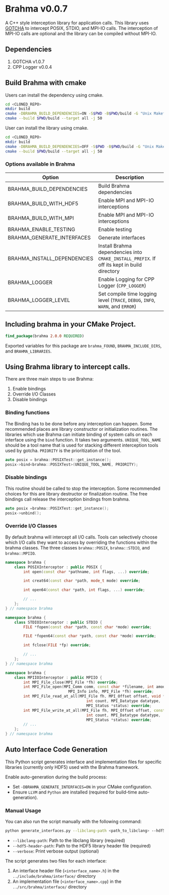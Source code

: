 # Brahma v0.0.7

A C++ style interception library for application calls. 
This library uses [GOTCHA](https://github.com/LLNL/GOTCHA) to intercept POSIX, STDIO, and MPI-IO calls. 
The interception of MPI-IO calls are optional and the library can be compiled without MPI-IO.

## Dependencies

1. GOTCHA v1.0.7
2. CPP Logger v0.0.4

## Build Brahma with cmake

Users can install the dependency using cmake.

```bash
cd <CLONED_REPO>
mkdir build
cmake -DBRAHMA_BUILD_DEPENDENCIES=ON -S$PWD -B$PWD/build -G "Unix Makefiles"
cmake --build $PWD/build --target all -j 50
```

User can install the library using cmake.

```bash
cd <CLONED_REPO>
mkdir build
cmake -DBRAHMA_BUILD_DEPENDENCIES=OFF -S$PWD -B$PWD/build -G "Unix Makefiles"
cmake --build $PWD/build --target all -j 50
```

### Options available in Brahma

| Option                      | Description                                                                                 |
| --------------------------- | ------------------------------------------------------------------------------------------- |
| BRAHMA_BUILD_DEPENDENCIES   | Build Brahma dependencies                                                                   |
| BRAHMA_BUILD_WITH_HDF5      | Enable MPI and MPI-IO interceptions                                                         |
| BRAHMA_BUILD_WITH_MPI       | Enable MPI and MPI-IO interceptions                                                         |
| BRAHMA_ENABLE_TESTING       | Enable testing                                                                              |
| BRAHMA_GENERATE_INTERFACES  | Generate interfaces                                                                         |
| BRAHMA_INSTALL_DEPENDENCIES | Install Brahma dependencies into `CMAKE_INSTALL_PREFIX`. If off its kept in build directory |
| BRAHMA_LOGGER               | Enable Logging for CPP Logger (`CPP_LOGGER`)                                                |
| BRAHMA_LOGGER_LEVEL         | Set compile time logging level (`TRACE`, `DEBUG`, `INFO`, `WARN`, and `ERROR`)              |

## Including brahma in your CMake Project.

```cmake
find_package(brahma 2.0.0 REQUIRED)
```

Exported variables for this package are `brahma_FOUND`, `BRAHMA_INCLUDE_DIRS`, and `BRAHMA_LIBRARIES`.

## Using Brahma library to intercept calls.

There are three main steps to use Brahma:

1. Enable bindings
2. Override I/O Classes
3. Disable bindings

### Binding functions

The Binding has to be done before any interception can happen.
Some recommended places are library constructor or initialization routines.
The libraries which use Brahma can initiate binding of system calls on each interface using the `bind` function.
It takes two arguments. `UNIQUE_TOOL_NAME` should be a tool name that is used for stacking different interception tools used by gotcha.
`PRIORITY` is the prioritization of the tool.

```c++
auto posix = brahma::POSIXTest::get_instance();
posix->bind<brahma::POSIXTest>(UNIQUE_TOOL_NAME, PRIORITY);
```

### Disable bindings

This routine should be called to stop the interception.
Some recommended choices for this are library destructor or finalization routine.
The free bindings call release the interception bindings from brahma.

```c++
auto posix =brahma::POSIXTest::get_instance();
posix->unbind();
```

### Override I/O Classes

By default brahma will intercept all I/O calls. 
Tools can selectively choose which I/O calls they want to access by overriding the functions within the brahma classes.
The three classes `brahma::POSIX`, `brahma::STDIO`, and `brahma::MPIIO`.

```c++
namespace brahma {
    class POSIXInterceptor : public POSIX {
        int open(const char *pathname, int flags, ...) override;

        int creat64(const char *path, mode_t mode) override;

        int open64(const char *path, int flags, ...) override;

        // ...
    };
} // namespace brahma
```

```c++
namespace brahma {
    class STDIOInterceptor : public STDIO {
        FILE *fopen(const char *path, const char *mode) override;

        FILE *fopen64(const char *path, const char *mode) override;

        int fclose(FILE *fp) override;

        // ...
    };
} // namespace brahma
```

```c++
namespace brahma {
    class MPIIOInterceptor : public MPIIO {
        int MPI_File_close(MPI_File *fh) override;
        int MPI_File_open(MPI_Comm comm, const char *filename, int amode,
                            MPI_Info info, MPI_File *fh) override;
        int MPI_File_read_at_all(MPI_File fh, MPI_Offset offset, void *buf,
                                    int count, MPI_Datatype datatype,
                                    MPI_Status *status) override;
        int MPI_File_write_at_all(MPI_File fh, MPI_Offset offset, const void *buf,
                                    int count, MPI_Datatype datatype,
                                    MPI_Status *status) override;
        // ...
    };
} // namespace brahma
```

## Auto Interface Code Generation

This Python script generates interface and implementation files for specific libraries (currently only HDF5) used with the Brahma framework.

Enable auto-generation during the build process:

* Set `-DBRAHMA_GENERATE_INTERFACES=ON` in your CMake configuration.
* Ensure `LLVM` and `Python` are installed (required for build-time auto-generation).

### Manual Usage

You can also run the script manually with the following command:

```bash
python generate_interfaces.py --libclang-path <path_to_libclang> --hdf5-header-path <path_to_hdf5_header> [--verbose]
```

* `--libclang-path`: Path to the libclang library (required)
* `--hdf5-header-path`: Path to the HDF5 library header file (required)
* `--verbose`: Print verbose output (optional)

The script generates two files for each interface:

1. An interface header file (`<interface_name>.h`) in the `../include/brahma/interface/` directory
2. An implementation file (`<interface_name>.cpp`) in the `../src/brahma/interface/` directory
